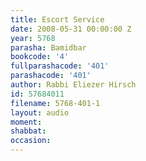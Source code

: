 ```yaml
---
title: Escort Service
date: 2008-05-31 00:00:00 Z
year: 5768
parasha: Bamidbar
bookcode: '4'
fullparashacode: '401'
parashacode: '401'
author: Rabbi Eliezer Hirsch
id: 57684011
filename: 5768-401-1
layout: audio
moment: 
shabbat: 
occasion: 
---
```


